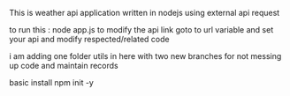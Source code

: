 This is weather api application written in nodejs using external api request

to run this :  node app.js
to modify the api link goto to url variable and set your api and modify respected/related code

i am adding one folder utils in here with two new branches for not messing up code and maintain records

basic install
npm init -y
